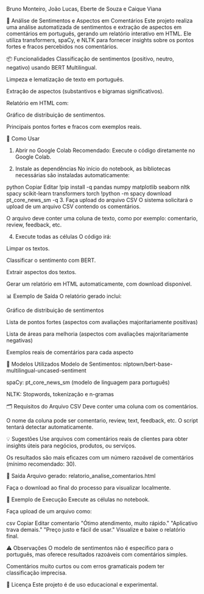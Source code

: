 Bruno Monteiro, João Lucas, Eberte de Souza e Caique Viana

🧠 Análise de Sentimentos e Aspectos em Comentários
Este projeto realiza uma análise automatizada de sentimentos e extração de aspectos em comentários em português, gerando um relatório interativo em HTML. Ele utiliza transformers, spaCy, e NLTK para fornecer insights sobre os pontos fortes e fracos percebidos nos comentários.


📦 Funcionalidades
Classificação de sentimentos (positivo, neutro, negativo) usando BERT Multilingual.

Limpeza e lematização de texto em português.

Extração de aspectos (substantivos e bigramas significativos).

Relatório em HTML com:

Gráfico de distribuição de sentimentos.

Principais pontos fortes e fracos com exemplos reais.


🚀 Como Usar
1. Abrir no Google Colab
Recomendado: Execute o código diretamente no Google Colab.

2. Instale as dependências
No início do notebook, as bibliotecas necessárias são instaladas automaticamente:

python
Copiar
Editar
!pip install -q pandas numpy matplotlib seaborn nltk spacy scikit-learn transformers torch
!python -m spacy download pt_core_news_sm -q
3. Faça upload do arquivo CSV
O sistema solicitará o upload de um arquivo CSV contendo os comentários.

O arquivo deve conter uma coluna de texto, como por exemplo: comentario, review, feedback, etc.

4. Execute todas as células
O código irá:

Limpar os textos.

Classificar o sentimento com BERT.

Extrair aspectos dos textos.

Gerar um relatório em HTML automaticamente, com download disponível.


📊 Exemplo de Saída
O relatório gerado inclui:

Gráfico de distribuição de sentimentos

Lista de pontos fortes (aspectos com avaliações majoritariamente positivas)

Lista de áreas para melhoria (aspectos com avaliações majoritariamente negativas)

Exemplos reais de comentários para cada aspecto


🧠 Modelos Utilizados
Modelo de Sentimentos: nlptown/bert-base-multilingual-uncased-sentiment

spaCy: pt_core_news_sm (modelo de linguagem para português)

NLTK: Stopwords, tokenização e n-gramas

🗂 Requisitos do Arquivo CSV
Deve conter uma coluna com os comentários.

O nome da coluna pode ser comentario, review, text, feedback, etc. O script tentará detectar automaticamente.


💡 Sugestões
Use arquivos com comentários reais de clientes para obter insights úteis para negócios, produtos, ou serviços.

Os resultados são mais eficazes com um número razoável de comentários (mínimo recomendado: 30).


📁 Saída
Arquivo gerado: relatorio_analise_comentarios.html

Faça o download ao final do processo para visualizar localmente.


🧪 Exemplo de Execução
Execute as células no notebook.

Faça upload de um arquivo como:

csv
Copiar
Editar
comentario
"Ótimo atendimento, muito rápido."
"Aplicativo trava demais."
"Preço justo e fácil de usar."
Visualize e baixe o relatório final.


⚠️ Observações
O modelo de sentimentos não é específico para o português, mas oferece resultados razoáveis com comentários simples.

Comentários muito curtos ou com erros gramaticais podem ter classificação imprecisa.


📄 Licença
Este projeto é de uso educacional e experimental.